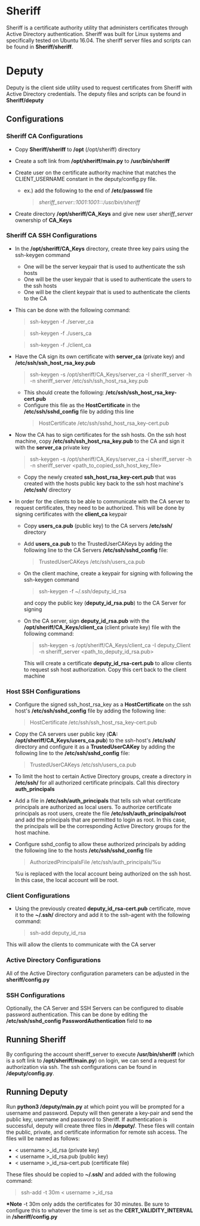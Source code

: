 # Sheriff
Sheriff is a certificate authority utility that administers certificates through Active Directory authentication. Sheriff was built for Linux systems and specifically tested on Ubuntu 16.04. The sheriff server files and scripts can be found in **Sheriff/sheriff**.

# Deputy
Deputy is the client side utility used to request certificates from Sheriff with Active Directory credentials. The deputy files and scripts can be found in **Sheriff/deputy**

## Configurations

### Sheriff CA Configurations
* Copy **Sheriff/sheriff** to **/opt** (/opt/sheriff) directory
* Create a soft link from **/opt/sheriff/main.py** to **/usr/bin/sheriff**
* Create user on the certificate authority machine that matches the CLIENT_USERNAME constant in the deputy/config.py file.
	* ex.) add the following to the end of **/etc/passwd** file
		> *sheriff_server::1001:1001:::/usr/bin/sheriff*

* Create directory **/opt/sheriff/CA_Keys** and give new user *sheriff_server* ownership of **CA_Keys**

### Sheriff CA SSH Configurations
* In the **/opt/sheriff/CA_Keys** directory, create three key pairs using the ssh-keygen command
	* One will be the server keypair that is used to authenticate the ssh hosts
	* One will be the user keypair that is used to authenticate the users to the ssh hosts
	* One will be the client keypair that is used to authenticate the clients to the CA
* This can be done with the following command:
	> ssh-keygen -f ./server_ca

	> ssh-keygen -f ./users_ca

	> ssh-keygen -f ./client_ca

* Have the CA sign its own certificate with **server_ca** (private key) and **/etc/ssh/ssh_host_rsa_key.pub**
	> ssh-keygen -s /opt/sheriff/CA_Keys/server_ca -I sheriff_server -h -n sheriff_server /etc/ssh/ssh_host_rsa_key.pub

	* This should create the following: **/etc/ssh/ssh_host_rsa_key-cert.pub**
	* Configure this file as the **HostCertificate** in the **/etc/ssh/sshd_config** file by adding this line
		> HostCertificate /etc/ssh/sshd_host_rsa_key-cert.pub
* Now the CA has to sign certificates for the ssh hosts. On the ssh host machine, copy **/etc/ssh/ssh_host_rsa_key.pub** to the CA and sign it with the **server_ca** private key
	> ssh-keygen -s /opt/sheriff/CA_Keys/server_ca -i sheriff_server -h -n sheriff_server <path_to_copied_ssh_host_key_file>

	* Copy the newly created **ssh_host_rsa_key-cert.pub** that was created with the hosts public key back to the ssh host machine's **/etc/ssh/** directory


* In order for the clients to be able to communicate with the CA server to request certificates, they need to be authorized. This will be done by signing certificates with the **client_ca** keypair
	* Copy **users_ca.pub** (public key) to the CA servers **/etc/ssh/** directory
	* Add **users_ca.pub** to the TrustedUserCAKeys by adding the following line to the CA Servers **/etc/ssh/sshd_config** file:
		> TrustedUserCAKeys /etc/ssh/users_ca.pub

	* On the client machine, create a keypair for signing with following the ssh-keygen command
		> ssh-keygen -f ~/.ssh/deputy_id_rsa

		and copy the public key (**deputy_id_rsa.pub**) to the CA Server for signing
	* On the CA server, sign **deputy_id_rsa.pub** with the **/opt/sheriff/CA_Keys/client_ca** (client private key) file with the following command:
		> ssh-keygen -s /opt/sheriff/CA_Keys/client_ca -I deputy_Client -n sheriff_server <path_to_deputy_id_rsa.pub>

		This will create a certificate **deputy_id_rsa-cert.pub** to allow clients to request ssh host authorization. Copy this cert back to the client machine

### Host SSH Configurations
*  Configure the signed ssh_host_rsa_key as a **HostCertificate** on the ssh host's **/etc/ssh/sshd_config** file by adding the following line:
	> HostCertificate /etc/ssh/ssh_host_rsa_key-cert.pub

* Copy the CA servers user public key (**CA: /opt/sheriff/CA_Keys/users_ca.pub**) to the ssh-host's **/etc/ssh/** directory and configure it as a **TrustedUserCAKey** by adding the following line to the **/etc/ssh/sshd_config** file:
	> TrustedUserCAKeys /etc/ssh/users_ca.pub

* To limit the host to certain Active Directory groups, create a directory in **/etc/ssh/** for all authorized certificate principals. Call this directory **auth_principals**

* Add a file in **/etc/ssh/auth_principals** that tells ssh what certificate principals are authorized as local users. To authorize certificate principals as root users, create the file **/etc/ssh/auth_principals/root** and add the principals that are permitted to login as root. In this case, the principals will be the corresponding Active Directory groups for the host machine.

* Configure sshd_config to allow these authorized principals by adding the following line to the hosts **/etc/ssh/sshd_config** file
  > AuthorizedPrincipalsFile /etc/ssh/auth_principals/%u

	%u is replaced with the local account being authorized on the ssh host. In this case, the local account will be root.


### Client Configurations
* Using the previously created **deputy_id_rsa-cert.pub** certificate, move it to the **~/.ssh/** directory and add it to the ssh-agent with the following command:
	> ssh-add deputy_id_rsa

This will allow the clients to communicate with the CA server

### Active Directory Configurations
All of the Active Directory configuration parameters can be adjusted in the **sheriff/config.py**

### SSH Configurations
Optionally, the CA Server and SSH Servers can be configured to disable password authentication. This can be done by editing the **/etc/ssh/sshd_config** **PasswordAuthentication** field to **no**

## Running Sheriff
By configuring the account sheriff_server to execute **/usr/bin/sheriff** (which is a soft link to **/opt/sheriff/main.py**) on login, we can send a request for authorization via ssh. The ssh configurations can be found in **/deputy/config.py**.

## Running Deputy
Run **python3 /deputy/main.py** at which point you will be prompted for a username and password. Deputy will then generate a key-pair and send the public key, username and password to Sheriff. If authentication is successful, deputy will create three files in **/deputy/**. These files will contain the public, private, and certificate information for remote ssh access. The files will be named as follows:
* < username >\_id\_rsa (private key)
* < username >\_id\_rsa.pub (public key)
* < username >\_id\_rsa-cert.pub (certificate file)

These files should be copied to **~/.ssh/** and added with the following command:
> ssh-add -t 30m < username >\_id\_rsa

**\*Note** -t 30m only adds the certificates for 30 minutes. Be sure to configure this to whatever the time is set as the **CERT_VALIDITY_INTERVAL** in **/sheriff/config.py**  
